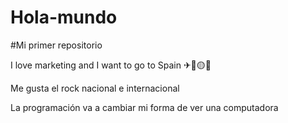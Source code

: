 # Hola-mundo

#Mi primer repositorio


I love marketing and I want to go to Spain ✈🔴🟡🔴

Me gusta el rock nacional e internacional 

La programación va a cambiar mi forma de ver una computadora
